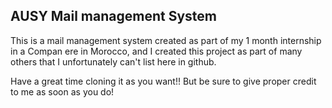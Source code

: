 ## AUSY Mail management System

This is a mail management system created as part of my 1 month internship in a Compan ere in Morocco, and I created this project as part of many others that I unfortunately can't list here in github.

Have a great time cloning it as you want!! But be sure to give proper credit to me as soon as you do!
